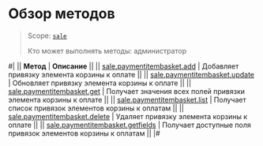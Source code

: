 # Обзор методов

> Scope: [`sale`](../../scopes/permissions.md)
>
> Кто может выполнять методы: администратор

#|
|| **Метод** | **Описание** ||
|| [sale.paymentitembasket.add](./sale-payment-item-basket-add.md) | Добавляет привязку элемента корзины к оплате ||
|| [sale.paymentitembasket.update](./sale-payment-item-basket-update.md) | Обновляет привязку элемента корзины к оплате ||
|| [sale.paymentitembasket.get](./sale-payment-item-basket-get.md) | Получает значения всех полей  привязки элемента корзины к оплате ||
|| [sale.paymentitembasket.list](./sale-payment-item-basket-list.md) | Получает список привязок элементов корзины к оплатам ||
|| [sale.paymentitembasket.delete](./sale-payment-item-basket-delete.md) | Удаляет привязку элемента корзины к оплате ||
|| [sale.paymentitembasket.getfields](./sale-payment-item-basket-get-fields.md) | Получает доступные поля привязок элементов корзины к оплатам ||
|#